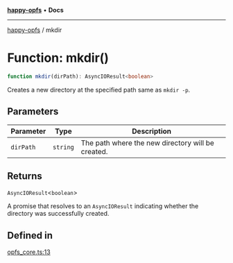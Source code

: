 [**happy-opfs**](../README.md) • **Docs**

***

[happy-opfs](../README.md) / mkdir

# Function: mkdir()

```ts
function mkdir(dirPath): AsyncIOResult<boolean>
```

Creates a new directory at the specified path same as `mkdir -p`.

## Parameters

| Parameter | Type | Description |
| ------ | ------ | ------ |
| `dirPath` | `string` | The path where the new directory will be created. |

## Returns

`AsyncIOResult`\<`boolean`\>

A promise that resolves to an `AsyncIOResult` indicating whether the directory was successfully created.

## Defined in

[opfs\_core.ts:13](https://github.com/JiangJie/happy-opfs/blob/d68792f9a5e7b6adf88f024f94912569e3fce9ab/src/fs/opfs_core.ts#L13)
